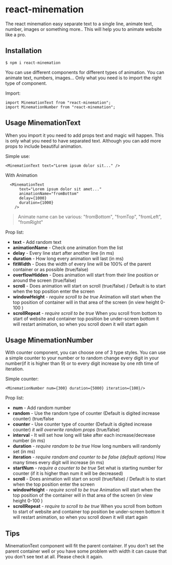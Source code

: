 # react-minemation

The react minemation easy separate text to a single line, animate text, number, images or something more.. This will help you to animate website like a pro.

## Installation

```
$ npm i react-minemation
```

You can use different components for different types of animation. You can animate text, numbers, images... Only what you need is to import the right type of component.

Import:

```
import MinemationText from "react-minemation";
import MinemationNumber from "react-minemation";
```

## Usage MinemationText

When you import it you need to add props text and magic will happen. This is only what you need to have separated text. Although you can add more props to include beautiful animation.

Simple use:

```
<MinemationText text="Lorem ipsum dolor sit..." />
```

With Animation

```
  <MinemationText
      text="Lorem ipsum dolor sit amet..."
      animationName="fromBottom"
      delay={1000}
      duration={1000}
    />
```

> Animate name can be various: "fromBottom", "fromTop", "fromLeft", "fromRight"

Prop list:

- **text** - Add random text
- **animationName** - Check one animation from the list
- **delay** - Every line start after another line (in ms)
- **duration** - How long every animation will last (in ms)
- **fitWidth** - Does the width of every line will be 100% of the parent container or as possible (true/false)
- **overflowHidden** - Does animation will start from their line position or around the screen (true/false)
- **scroll** - Does animation will start on scroll (true/false) / Default is to start when the top position enter the screen
- **windowHeight** - _require scroll to be true_ Animation will start when the top position of container will in that area of the screen (in view height 0-100 )
- **scrollRepeat** - _require scroll to be true_ When you scroll from bottom to start of website and container top position be under-screen bottom it will restart animation, so when you scroll down it will start again

## Usage MinemationNumber

With counter component, you can choose one of 3 type styles. You can use a simple counter to your number or to random change every digit in your number(if it is higher than 9) or to every digit increase by one nth time of iteration.

Simple counter:

```
<MinemationNumber num={300} duration={5000} iteration={100}/>
```

Prop list:

- **num** - Add random number
- **random** - Use the random type of counter (Default is digited increase counter) (true/false
- **counter** - Use counter type of counter (Default is digited increase counter) _it will overwrite random props_ (true/false)
- **interval** - It will set how long will take after each increase/decrease number (in ms)
- **duration** - _require random to be true_ How long numbers will randomly set (in ms)
- **iteration** - _require random and counter to be false (default options)_ How many times every digit will increase (in ms)
- **startNum** - _require a counter to be true_ Set what is starting number for counter (if it is higher than num it will be decreased)
- **scroll** - Does animation will start on scroll (true/false) / Default is to start when the top position enter the screen
- **windowHeight** - _require scroll to be true_ Animation will start when the top position of the container will in that area of the screen (in view height 0-100 )
- **scrollRepeat** - _require to scroll to be true_ When you scroll from bottom to start of website and container top position be under-screen bottom it will restart animation, so when you scroll down it will start again

## Tips

MinemationText component will fit the parent container. If you don't set the parent container well or you have some problem with width it can cause that you don't see text at all. Please check it again.
